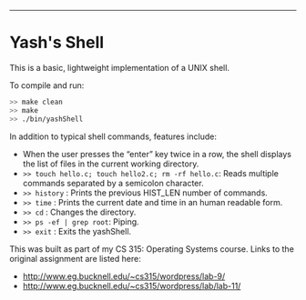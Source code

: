 * * *

# Yash's Shell

This is a basic, lightweight implementation of a UNIX shell.

To compile and run:

```bash
>> make clean
>> make
>> ./bin/yashShell
```

In addition to typical shell commands, features include:

-   When the user presses the “enter” key twice in a row, the shell displays the list of files in the current working directory.
-   `>> touch hello.c; touch hello2.c; rm -rf hello.c`: Reads multiple commands separated by a semicolon character.
-   `>> history` : Prints the previous HIST_LEN number of commands.
-   `>> time` : Prints the current date and time in an human readable form.
-   `>> cd` : Changes the directory.
-   `>> ps -ef | grep root`: Piping.
-   `>> exit` : Exits the yashShell.

This was built as part of my CS 315: Operating Systems course. Links to the original assignment are listed here:

-   <http://www.eg.bucknell.edu/~cs315/wordpress/lab-9/>
-   <http://www.eg.bucknell.edu/~cs315/wordpress/lab/lab-11/>

